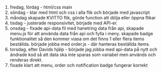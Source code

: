 


1. fredag, lördag - html/css main
2. söndag - klar med html och css i alla flik och började med javascript
3. måndag skapade KVITTO flik, görde function att dölja eller öppna flikar
4. tisdag - justerade responsivitet, började med API-er.
5. onsdag - fixade api-data fil med hanetring data från api, skapade menu.js för att använda data från api och fylla i meny. skapade badge funktionalitet så den kommer viasa om det finns 1 eller flera items beställda.
började jobba med order.js - där hanteras beställda items.
6. torsdag. efter Davids hjälp - började jag jobba med api-data på nytt och ändrade kod så att data ska inte sparas som variabel men används och renderas direkt.
7. fixade klart att menu, order och notification badge fungerar korrekt
